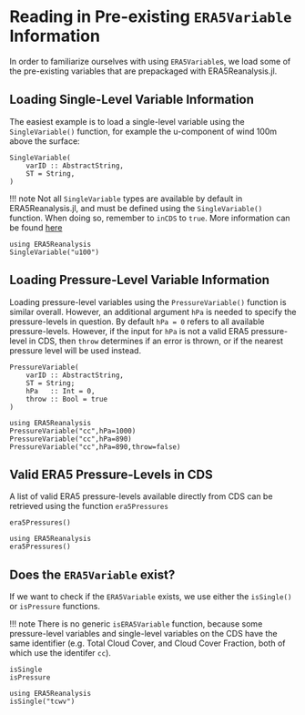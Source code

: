 # Reading in Pre-existing `ERA5Variable` Information

In order to familiarize ourselves with using `ERA5Variable`s, we load some of the pre-existing variables that are prepackaged with ERA5Reanalysis.jl.

## Loading Single-Level Variable Information

The easiest example is to load a single-level variable using the `SingleVariable()` function, for example the u-component of wind 100m above the surface:
```@docs
SingleVariable(
    varID :: AbstractString,
    ST = String,
)
```

!!! note
    Not all `SingleVariable` types are available by default in ERA5Reanalysis.jl, and must be defined using the `SingleVariable()` function.  When doing so, remember to `inCDS` to `true`.  More information can be found [here](custom.md)

```@repl
using ERA5Reanalysis
SingleVariable("u100")
```

## Loading Pressure-Level Variable Information

Loading pressure-level variables using the `PressureVariable()` function is similar overall.  However, an additional argument `hPa` is needed to specify the pressure-levels in question.  By default `hPa = 0` refers to all available pressure-levels.  However, if the input for `hPa` is not a valid ERA5 pressure-level in CDS, then `throw` determines if an error is thrown, or if the nearest pressure level will be used instead.
```@docs
PressureVariable(
    varID :: AbstractString,
    ST = String;
    hPa   :: Int = 0,
    throw :: Bool = true
)
```
```@repl
using ERA5Reanalysis
PressureVariable("cc",hPa=1000)
PressureVariable("cc",hPa=890)
PressureVariable("cc",hPa=890,throw=false)
```

## Valid ERA5 Pressure-Levels in CDS

A list of valid ERA5 pressure-levels available directly from CDS can be retrieved using the function `era5Pressures`
```@docs
era5Pressures()
```
```@repl
using ERA5Reanalysis
era5Pressures()
```

## Does the `ERA5Variable` exist?

If we want to check if the `ERA5Variable` exists, we use either the `isSingle()` or `isPressure` functions.  

!!! note
    There is no generic `isERA5Variable` function, because some pressure-level variables and single-level variables on the CDS have the same identifier (e.g. Total Cloud Cover, and Cloud Cover Fraction, both of which use the identifer `cc`).

```@docs
isSingle
isPressure
```
```@repl
using ERA5Reanalysis
isSingle("tcwv")
```